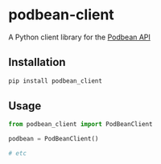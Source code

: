 # podbean-client
A Python client library for the [Podbean API](https://developers.podbean.com/podbean-api-docs/)

## Installation

```python
pip install podbean_client
```

## Usage

```python
from podbean_client import PodBeanClient

podbean = PodBeanClient()

# etc
```
